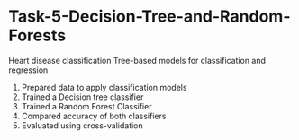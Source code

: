 # Task-5-Decision-Tree-and-Random-Forests
Heart disease classification 
Tree-based models for classification and regression

1. Prepared data to apply classification models
2. Trained a Decision tree classifier
3. Trained a Random Forest Classifier
4. Compared accuracy of both classifiers
5. Evaluated using cross-validation

